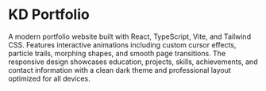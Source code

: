 # KD Portfolio

A modern portfolio website built with React, TypeScript, Vite, and Tailwind CSS. Features interactive animations including custom cursor effects, particle trails, morphing shapes, and smooth page transitions. The responsive design showcases education, projects, skills, achievements, and contact information with a clean dark theme and professional layout optimized for all devices.
